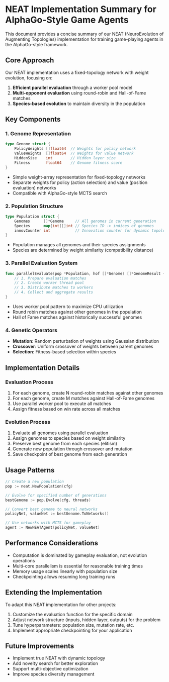 # NEAT Implementation Summary for AlphaGo-Style Game Agents

This document provides a concise summary of our NEAT (NeuroEvolution of Augmenting Topologies) implementation for training game-playing agents in the AlphaGo-style framework.

## Core Approach

Our NEAT implementation uses a fixed-topology network with weight evolution, focusing on:

1. **Efficient parallel evaluation** through a worker pool model
2. **Multi-opponent evaluation** using round-robin and Hall-of-Fame matches
3. **Species-based evolution** to maintain diversity in the population

## Key Components

### 1. Genome Representation

```go
type Genome struct {
    PolicyWeights []float64  // Weights for policy network
    ValueWeights  []float64  // Weights for value network
    HiddenSize    int        // Hidden layer size
    Fitness       float64    // Genome fitness score
}
```

- Simple weight-array representation for fixed-topology networks
- Separate weights for policy (action selection) and value (position evaluation) networks
- Compatible with AlphaGo-style MCTS search

### 2. Population Structure

```go
type Population struct {
    Genomes      []*Genome     // All genomes in current generation
    Species      map[int][]int // Species ID -> indices of genomes
    innovCounter int           // Innovation counter for dynamic topology (unused)
}
```

- Population manages all genomes and their species assignments
- Species are determined by weight similarity (compatibility distance)

### 3. Parallel Evaluation System

```go
func parallelEvaluate(pop *Population, hof []*Genome) []*GenomeResult {
    // 1. Prepare evaluation matches
    // 2. Create worker thread pool
    // 3. Distribute matches to workers
    // 4. Collect and aggregate results
}
```

- Uses worker pool pattern to maximize CPU utilization
- Round robin matches against other genomes in the population
- Hall of Fame matches against historically successful genomes

### 4. Genetic Operators

- **Mutation**: Random perturbation of weights using Gaussian distribution
- **Crossover**: Uniform crossover of weights between parent genomes
- **Selection**: Fitness-based selection within species

## Implementation Details

### Evaluation Process

1. For each genome, create N round-robin matches against other genomes
2. For each genome, create M matches against Hall-of-Fame genomes
3. Use parallel worker pool to execute all matches
4. Assign fitness based on win rate across all matches

### Evolution Process

1. Evaluate all genomes using parallel evaluation
2. Assign genomes to species based on weight similarity
3. Preserve best genome from each species (elitism)
4. Generate new population through crossover and mutation
5. Save checkpoint of best genome from each generation

## Usage Patterns

```go
// Create a new population
pop := neat.NewPopulation(cfg)

// Evolve for specified number of generations
bestGenome := pop.Evolve(cfg, threads)

// Convert best genome to neural networks
policyNet, valueNet := bestGenome.ToNetworks()

// Use networks with MCTS for gameplay
agent := NewNEATAgent(policyNet, valueNet)
```

## Performance Considerations

- Computation is dominated by gameplay evaluation, not evolution operations
- Multi-core parallelism is essential for reasonable training times
- Memory usage scales linearly with population size
- Checkpointing allows resuming long training runs

## Extending the Implementation

To adapt this NEAT implementation for other projects:

1. Customize the evaluation function for the specific domain
2. Adjust network structure (inputs, hidden layer, outputs) for the problem
3. Tune hyperparameters: population size, mutation rate, etc.
4. Implement appropriate checkpointing for your application

## Future Improvements

- Implement true NEAT with dynamic topology
- Add novelty search for better exploration
- Support multi-objective optimization
- Improve species diversity management 